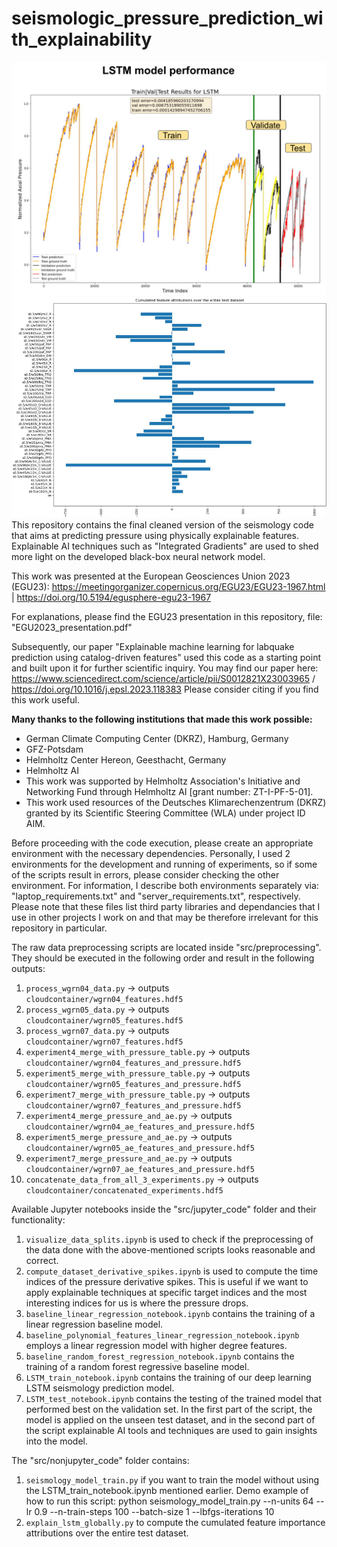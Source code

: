 # seismologic_pressure_prediction_with_explainability
![Screenshot](extra_material/best_model_performance.png)
![Screenshot](extra_material/best_model_feature_importance.png)
This repository contains the final cleaned version of the seismology code that aims at predicting pressure using physically explainable features.
Explainable AI techniques such as "Integrated Gradients" are used to shed more light on the developed black-box neural network model.

This work was presented at the European Geosciences Union 2023 (EGU23): https://meetingorganizer.copernicus.org/EGU23/EGU23-1967.html | https://doi.org/10.5194/egusphere-egu23-1967 

For explanations, please find the EGU23 presentation in this repository, file: "EGU2023_presentation.pdf"

Subsequently, our paper "Explainable machine learning for labquake prediction using catalog-driven features" used this code as a starting point and built upon it for further scientific inquiry. You may find our paper here: https://www.sciencedirect.com/science/article/pii/S0012821X23003965 / https://doi.org/10.1016/j.epsl.2023.118383 Please consider citing if you find this work useful.

**Many thanks to the following institutions that made this work possible:**
- German Climate Computing Center (DKRZ), Hamburg, Germany
- GFZ-Potsdam
- Helmholtz Center Hereon, Geesthacht, Germany
- Helmholtz AI
- This work was supported by Helmholtz Association's Initiative and Networking Fund through Helmholtz AI [grant number: ZT-I-PF-5-01].
- This work used resources of the Deutsches Klimarechenzentrum (DKRZ) granted by its Scientific Steering Committee (WLA) under project ID AIM.

Before proceeding with the code execution, please create an appropriate environment with the necessary dependencies. Personally, I used 2 environments for the development and running of experiments, so if some of the scripts result in errors, please consider checking the other environment. For information, I describe both environments separately via: "laptop_requirements.txt" and "server_requirements.txt", respectively. Please note that these files list third party libraries and dependancies that I use in other projects I work on and that may be therefore irrelevant for this repository in particular.

The raw data preprocessing scripts are located inside "src/preprocessing". They should be executed in the following order and result in the following outputs:
1. `process_wgrn04_data.py` -> outputs `cloudcontainer/wgrn04_features.hdf5`
2. `process_wgrn05_data.py` -> outputs `cloudcontainer/wgrn05_features.hdf5`
3. `process_wgrn07_data.py` -> outputs `cloudcontainer/wgrn07_features.hdf5`
4. `experiment4_merge_with_pressure_table.py` -> outputs `cloudcontainer/wgrn04_features_and_pressure.hdf5`
5. `experiment5_merge_with_pressure_table.py` -> outputs `cloudcontainer/wgrn05_features_and_pressure.hdf5`
6. `experiment7_merge_with_pressure_table.py` -> outputs `cloudcontainer/wgrn07_features_and_pressure.hdf5`
7. `experiment4_merge_pressure_and_ae.py` -> outputs `cloudcontainer/wgrn04_ae_features_and_pressure.hdf5`
8. `experiment5_merge_pressure_and_ae.py` -> outputs `cloudcontainer/wgrn05_ae_features_and_pressure.hdf5`
9. `experiment7_merge_pressure_and_ae.py` -> outputs `cloudcontainer/wgrn07_ae_features_and_pressure.hdf5`
10. `concatenate_data_from_all_3_experiments.py` -> outputs `cloudcontainer/concatenated_experiments.hdf5`


Available Jupyter notebooks inside the "src/jupyter_code" folder and their functionality:
1. `visualize_data_splits.ipynb` is used to check if the preprocessing of the data done with the above-mentioned scripts looks reasonable and correct.
2. `compute_dataset_derivative_spikes.ipynb` is used to compute the time indices of the pressure derivative spikes. This is useful if we want to apply explainable techniques at specific target indices and the most interesting indices for us is where the pressure drops.
3. `baseline_linear_regression_notebook.ipynb` contains the training of a linear regression baseline model.
4. `baseline_polynomial_features_linear_regression_notebook.ipynb` employs a linear regression model with higher degree features.
5. `baseline_random_forest_regression_notebook.ipynb` contains the training of a random forest regressive baseline model.
6. `LSTM_train_notebook.ipynb` contains the training of our deep learning LSTM seismology prediction model.
7. `LSTM_test_notebook.ipynb` contains the testing of the trained model that performed best on the validation set. In the first part of the script, the model is applied on the unseen test dataset, and in the second part of the script explainable AI tools and techniques are used to gain insights into the model.


The "src/nonjupyter_code" folder contains:
1. `seismology_model_train.py` if you want to train the model without using the LSTM_train_notebook.ipynb mentioned earlier. Demo example of how to run this script:
python seismology_model_train.py --n-units 64 --lr 0.9 --n-train-steps 100 --batch-size 1 --lbfgs-iterations 10
2. `explain_lstm_globally.py` to compute the cumulated feature importance attributions over the entire test dataset.